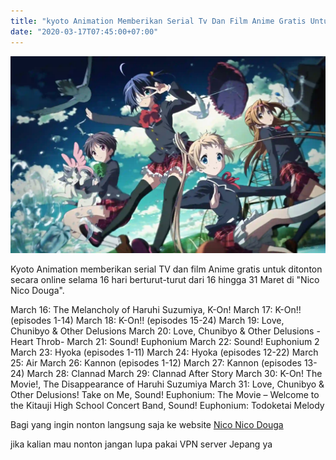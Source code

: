 ```yaml
---
title: "kyoto Animation Memberikan Serial Tv Dan Film Anime Gratis Untuk Ditonton Secara Online Selama 16 Hari Berturut Turut Dari 16 Hingga 31 Maret Di Nico Nico Douga"
date: "2020-03-17T07:45:00+07:00"
---
```


![](./sekaidotid-chuunibyou.webp)

Kyoto Animation memberikan serial TV dan film Anime gratis untuk ditonton secara online selama 16 hari berturut-turut dari 16 hingga 31 Maret di "Nico Nico Douga".

March 16: The Melancholy of Haruhi Suzumiya, K-On!
March 17: K-On!! (episodes 1-14)
March 18: K-On!! (episodes 15-24)
March 19: Love, Chunibyo & Other Delusions
March 20: Love, Chunibyo & Other Delusions -Heart Throb-
March 21: Sound! Euphonium
March 22: Sound! Euphonium 2
March 23: Hyoka (episodes 1-11)
March 24: Hyoka (episodes 12-22)
March 25: Air
March 26: Kannon (episodes 1-12)
March 27: Kannon (episodes 13-24)
March 28: Clannad
March 29: Clannad After Story
March 30: K-On! The Movie!, The Disappearance of Haruhi Suzumiya
March 31: Love, Chunibyo & Other Delusions! Take on Me, Sound! Euphonium: The Movie – Welcome to the Kitauji High School Concert Band, Sound! Euphonium: Todoketai Melody

Bagi yang ingin nonton langsung saja ke website [Nico Nico Douga](https://anime.nicovideo.jp/special/seishun-anime/?utm_source=SEKAI.ID&utm_medium=SEKAI.ID_Source_Link&utm_campaign=SEKAI.ID_Source_Link)

jika kalian mau nonton jangan lupa pakai VPN server Jepang ya
